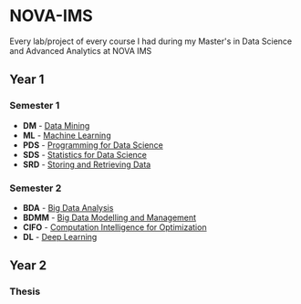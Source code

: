 # NOVA-IMS

Every lab/project of every course I had during my Master's in Data Science and Advanced Analytics at NOVA IMS

## Year 1

### Semester 1

- **DM** - [Data Mining](https://github.com/SpydrCS/NOVA-IMS/tree/main/Year_1/Semester_1/DM)
- **ML** - [Machine Learning](https://github.com/SpydrCS/NOVA-IMS/tree/main/Year_1/Semester_1/ML)
- **PDS** - [Programming for Data Science](https://github.com/SpydrCS/NOVA-IMS/tree/main/Year_1/Semester_1/PDS)
- **SDS** - [Statistics for Data Science](https://github.com/SpydrCS/NOVA-IMS/tree/main/Year_1/Semester_1/SDS)
- **SRD** - [Storing and Retrieving Data](https://github.com/SpydrCS/NOVA-IMS/tree/main/Year_1/Semester_1/SRD)

### Semester 2

- **BDA** - [Big Data Analysis](https://github.com/SpydrCS/NOVA-IMS/tree/main/Year_1/Semester_2/BDA)
- **BDMM** - [Big Data Modelling and Management](https://github.com/SpydrCS/NOVA-IMS/tree/main/Year_1/Semester_2/BDMM)
- **CIFO** - [Computation Intelligence for Optimization](https://github.com/SpydrCS/NOVA-IMS/tree/main/Year_1/Semester_2/CIFO)
- **DL** - [Deep Learning](https://github.com/SpydrCS/NOVA-IMS/tree/main/Year_1/Semester_2/DL)

## Year 2

### Thesis
